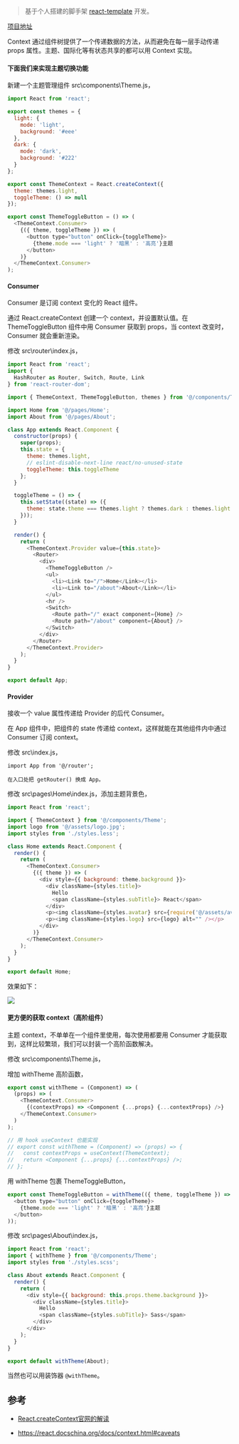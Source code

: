 > 基于个人搭建的脚手架 [react-template](https://github.com/zhuanglong/react-template) 开发。

[项目地址](https://github.com/zhuanglong/react-template/tree/React.createContext)

Context 通过组件树提供了一个传递数据的方法，从而避免在每一层手动传递 props 属性。主题、国际化等有状态共享的都可以用 Context 实现。

#### 下面我们来实现主题切换功能

新建一个主题管理组件 src\components\Theme.js，

```js
import React from 'react';

export const themes = {
  light: {
    mode: 'light',
    background: '#eee'
  },
  dark: {
    mode: 'dark',
    background: '#222'
  }
};

export const ThemeContext = React.createContext({
  theme: themes.light,
  toggleTheme: () => null
});

export const ThemeToggleButton = () => (
  <ThemeContext.Consumer>
    {({ theme, toggleTheme }) => (
      <button type="button" onClick={toggleTheme}>
        {theme.mode === 'light' ? '暗黑' : '高亮'}主题
      </button>
    )}
  </ThemeContext.Consumer>
);
```

#### Consumer

Consumer 是订阅 context 变化的 React 组件。

通过 React.createContext 创建一个 context，并设置默认值。在 ThemeToggleButton 组件中用 Consumer 获取到 props，当 context 改变时，Consumer 就会重新渲染。

修改 src\router\index.js，

```js
import React from 'react';
import {
  HashRouter as Router, Switch, Route, Link
} from 'react-router-dom';

import { ThemeContext, ThemeToggleButton, themes } from '@/components/Theme';

import Home from '@/pages/Home';
import About from '@/pages/About';

class App extends React.Component {
  constructor(props) {
    super(props);
    this.state = {
      theme: themes.light,
      // eslint-disable-next-line react/no-unused-state
      toggleTheme: this.toggleTheme
    };
  }

  toggleTheme = () => {
    this.setState((state) => ({
      theme: state.theme === themes.light ? themes.dark : themes.light
    }));
  }

  render() {
    return (
      <ThemeContext.Provider value={this.state}>
        <Router>
          <div>
            <ThemeToggleButton />
            <ul>
              <li><Link to="/">Home</Link></li>
              <li><Link to="/about">About</Link></li>
            </ul>
            <hr />
            <Switch>
              <Route path="/" exact component={Home} />
              <Route path="/about" component={About} />
            </Switch>
          </div>
        </Router>
      </ThemeContext.Provider>
    );
  }
}

export default App;
```

#### Provider

接收一个 value 属性传递给 Provider 的后代 Consumer。

在 App 组件中，把组件的 state 传递给 context，这样就能在其他组件内中通过 Consumer 订阅 context。

修改 src\index.js，

```
import App from '@/router'; 

在入口处把 getRouter() 换成 App。
```

修改 src\pages\Home\index.js，添加主题背景色，

```js
import React from 'react';

import { ThemeContext } from '@/components/Theme';
import logo from '@/assets/logo.jpg';
import styles from './styles.less';

class Home extends React.Component {
  render() {
    return (
      <ThemeContext.Consumer>
        {({ theme }) => (
          <div style={{ background: theme.background }}>
            <div className={styles.title}>
              Hello
              <span className={styles.subTitle}> React</span>
            </div>
            <p><img className={styles.avatar} src={require('@/assets/avatar.jpg').default} alt="" /></p>
            <p><img className={styles.logo} src={logo} alt="" /></p>
          </div>
        )}
      </ThemeContext.Consumer>
    );
  }
}

export default Home;
```

效果如下：

![](https://gitee.com/zloooong/image_store/raw/master/img/20201029181711.png)

#### 更方便的获取 context（高阶组件）

主题 context，不单单在一个组件里使用，每次使用都要用 Consumer 才能获取到，这样比较繁琐，我们可以封装一个高阶函数解决。

修改 src\components\Theme.js，

增加 withTheme 高阶函数，

```js
export const withTheme = (Component) => (
  (props) => (
    <ThemeContext.Consumer>
      {(contextProps) => <Component {...props} {...contextProps} />}
    </ThemeContext.Consumer>
  )
);

// 用 hook useContext 也能实现
// export const withTheme = (Component) => (props) => {
//   const contextProps = useContext(ThemeContext);
//   return <Component {...props} {...contextProps} />;
// };
```

用 withTheme 包裹 ThemeToggleButton，

```js
export const ThemeToggleButton = withTheme(({ theme, toggleTheme }) => (
  <button type="button" onClick={toggleTheme}>
    {theme.mode === 'light' ? '暗黑' : '高亮'}主题
  </button>
));
```

修改 src\pages\About\index.js，

```js
import React from 'react';
import { withTheme } from '@/components/Theme';
import styles from './styles.scss';

class About extends React.Component {
  render() {
    return (
      <div style={{ background: this.props.theme.background }}>
        <div className={styles.title}>
          Hello
          <span className={styles.subTitle}> Sass</span>
        </div>
      </div>
    );
  }
}

export default withTheme(About);
```
当然也可以用装饰器 `@withTheme`。

## 参考

- [React.createContext官网的解读](https://blog.csdn.net/qq_30638831/article/details/89045908)

- https://react.docschina.org/docs/context.html#caveats
